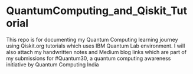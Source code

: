 # QuantumComputing_and_Qiskit_Tutorial
This repo is for documenting my Quantum Computing learning journey using Qiskit.org tutorials which uses IBM Quantum Lab environment. I will also attach my handwritten notes and Medium blog links which are part of my submissions for #Quantum30, a quantum computing awareness initiative by Quantum Computing India
